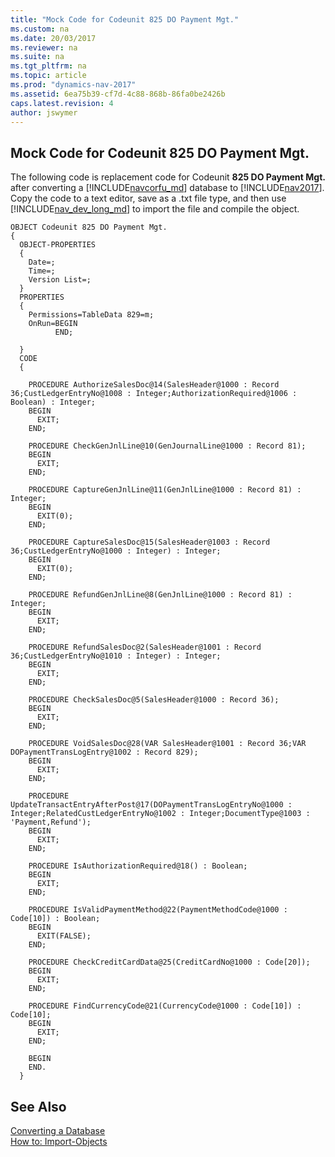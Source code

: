 ```yaml
---
title: "Mock Code for Codeunit 825 DO Payment Mgt."
ms.custom: na
ms.date: 20/03/2017
ms.reviewer: na
ms.suite: na
ms.tgt_pltfrm: na
ms.topic: article
ms.prod: "dynamics-nav-2017"
ms.assetid: 6ea75b39-cf7d-4c88-868b-86fa0be2426b
caps.latest.revision: 4
author: jswymer
---
```

## Mock Code for Codeunit 825 DO Payment Mgt.

The following code is replacement code for Codeunit **825 DO Payment Mgt.** after converting a  [!INCLUDE[navcorfu_md](includes/navcorfu_md.md)] database to [!INCLUDE[nav2017](includes/nav2017.md)]. Copy the code to a text editor, save as a .txt file type, and then use  [!INCLUDE[nav_dev_long_md](includes/nav_dev_long_md.md)] to import the file and compile the object.
```
OBJECT Codeunit 825 DO Payment Mgt.
{
  OBJECT-PROPERTIES
  {
    Date=;
    Time=;
    Version List=;
  }
  PROPERTIES
  {
    Permissions=TableData 829=m;
    OnRun=BEGIN
          END;

  }
  CODE
  {

    PROCEDURE AuthorizeSalesDoc@14(SalesHeader@1000 : Record 36;CustLedgerEntryNo@1008 : Integer;AuthorizationRequired@1006 : Boolean) : Integer;
    BEGIN
      EXIT;
    END;

    PROCEDURE CheckGenJnlLine@10(GenJournalLine@1000 : Record 81);
    BEGIN
      EXIT;
    END;

    PROCEDURE CaptureGenJnlLine@11(GenJnlLine@1000 : Record 81) : Integer;
    BEGIN
      EXIT(0);
    END;

    PROCEDURE CaptureSalesDoc@15(SalesHeader@1003 : Record 36;CustLedgerEntryNo@1000 : Integer) : Integer;
    BEGIN
      EXIT(0);
    END;

    PROCEDURE RefundGenJnlLine@8(GenJnlLine@1000 : Record 81) : Integer;
    BEGIN
      EXIT;
    END;

    PROCEDURE RefundSalesDoc@2(SalesHeader@1001 : Record 36;CustLedgerEntryNo@1010 : Integer) : Integer;
    BEGIN
      EXIT;
    END;

    PROCEDURE CheckSalesDoc@5(SalesHeader@1000 : Record 36);
    BEGIN
      EXIT;
    END;

    PROCEDURE VoidSalesDoc@28(VAR SalesHeader@1001 : Record 36;VAR DOPaymentTransLogEntry@1002 : Record 829);
    BEGIN
      EXIT;
    END;

    PROCEDURE UpdateTransactEntryAfterPost@17(DOPaymentTransLogEntryNo@1000 : Integer;RelatedCustLedgerEntryNo@1002 : Integer;DocumentType@1003 : 'Payment,Refund');
    BEGIN
      EXIT;
    END;

    PROCEDURE IsAuthorizationRequired@18() : Boolean;
    BEGIN
      EXIT;
    END;

    PROCEDURE IsValidPaymentMethod@22(PaymentMethodCode@1000 : Code[10]) : Boolean;
    BEGIN
      EXIT(FALSE);
    END;

    PROCEDURE CheckCreditCardData@25(CreditCardNo@1000 : Code[20]);
    BEGIN
      EXIT;
    END;

    PROCEDURE FindCurrencyCode@21(CurrencyCode@1000 : Code[10]) : Code[10];
    BEGIN
      EXIT;
    END;

    BEGIN
    END.
  }
```

## See Also  
 [Converting a Database](Converting-a-Database.md)  
 [How to: Import-Objects](How-to--Import-Objects.md)
